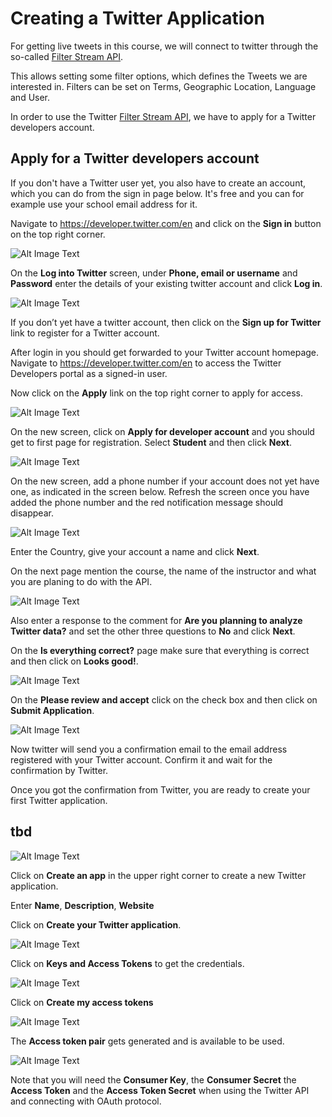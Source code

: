 # Creating a Twitter Application

For getting live tweets in this course, we will connect to twitter through the so-called [Filter Stream API](https://developer.twitter.com/en/docs/tweets/filter-realtime/overview.html). 

This allows setting some filter options, which defines the Tweets we are interested in. Filters can be set on Terms, Geographic Location, Language and User. 

In order to use the Twitter [Filter Stream API](https://developer.twitter.com/en/docs/tweets/filter-realtime/overview.html), we have to apply for a Twitter developers account. 

## Apply for a Twitter developers account

If you don't have a Twitter user yet, you also have to create an account, which you can do from the sign in page below. It's free and you can for example use your school email address for it. 

Navigate to <https://developer.twitter.com/en> and click on the **Sign in** button on the top right corner. 

![Alt Image Text](./images/developer-portal-sign-in.png "Twitter Login")

On the **Log into Twitter** screen, under **Phone, email or username** and **Password** enter the details of your existing twitter account and click **Log in**. 

![Alt Image Text](./images/developer-portal-sign-in2.png "Twitter Login")

If you don’t yet have a twitter account, then click on the **Sign up for Twitter** link to register for a Twitter account.

After login in you should get forwarded to your Twitter account homepage. Navigate to <https://developer.twitter.com/en> to access the Twitter Developers portal as a signed-in user. 

Now click on the **Apply** link on the top right corner to apply for access.

![Alt Image Text](./images/developer-portal-apply.png "Twitter Login")

On the new screen, click on **Apply for developer account** and you should get to first page for registration. Select **Student** and then click **Next**.

![Alt Image Text](./images/developer-portal-register-1.png "Twitter Login")

On the new screen, add a phone number if your account does not yet have one, as indicated	in the screen below. Refresh the screen once you have added the phone number and the red notification message should disappear. 

![Alt Image Text](./images/developer-portal-register-2.png "Twitter Login")

Enter the Country, give your account a name and click **Next**.

On the next page mention the course, the name of the instructor and what you are planing to do with the API. 

![Alt Image Text](./images/developer-portal-register-3.png "Twitter Login")

Also enter a response to the comment for **Are you planning to analyze Twitter data?** and set the other three questions to **No** and click **Next**. 

On the **Is everything correct?** page make sure that everything is correct and then click on **Looks good!**.

![Alt Image Text](./images/developer-portal-register-4.png "Twitter Login")

On the **Please review and accept** click on the check box and then click on **Submit Application**.

![Alt Image Text](./images/developer-portal-register-5.png "Twitter Login")

Now twitter will send you a confirmation email to the email address registered with your Twitter account. Confirm it and wait for the confirmation by Twitter. 

Once you got the confirmation from Twitter, you are ready to create your first Twitter application. 

## tbd

![Alt Image Text](./images/twitter-app-overview.png "Twitter App Overview")

Click on **Create an app** in the upper right corner to create a new Twitter application.

Enter **Name**, **Description**, **Website** 

Click on **Create your Twitter application**.

![Alt Image Text](./images/twitter-app-create.png "Schema Registry UI")

Click on **Keys and Access Tokens** to get the credentials.

![Alt Image Text](./images/twitter-app-details.png "Schema Registry UI")

Click on **Create my access tokens**

![Alt Image Text](./images/twitter-app-credentials.png "Schema Registry UI")

The **Access token pair** gets generated and is available to be used. 

![Alt Image Text](./images/twitter-app-credentials-token.png "Schema Registry UI")

Note that you will need the **Consumer Key**, the **Consumer Secret** the **Access Token** and the **Access Token Secret** when using the Twitter API and connecting with OAuth protocol.



